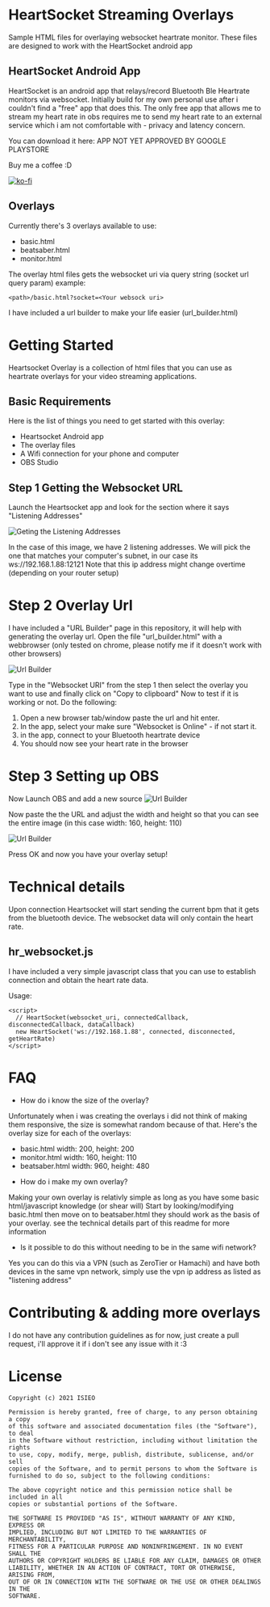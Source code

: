 # HeartSocket Streaming Overlays
Sample HTML files for overlaying websocket heartrate monitor. 
These files are designed to work with the HeartSocket android app


## HeartSocket Android App
HeartSocket is an android app that relays/record Bluetooth Ble Heartrate monitors via websocket.
Initially build for my own personal use after i couldn't find a "free" app that does this.
The only free app that allows me to stream my heart rate in obs requires me to send my heart rate to an external service which i am not comfortable with - privacy and latency concern.

You can download it here: APP NOT YET APPROVED BY GOOGLE PLAYSTORE

Buy me a coffee :D

[![ko-fi](https://ko-fi.com/img/githubbutton_sm.svg)](https://ko-fi.com/I2I01QMMF)


## Overlays
Currently there's 3 overlays available to use:
 * basic.html
 * beatsaber.html
 * monitor.html

The overlay html files gets the websocket uri via query string (socket url query param)
example:
```
<path>/basic.html?socket=<Your websock uri>
```

I have included a url builder to make your life easier (url_builder.html)


# Getting Started

Heartsocket Overlay is a collection of html files that you can use as heartrate overlays for your video streaming applications.

## Basic Requirements
Here is the list of things you need to get started with this overlay: 
 * Heartsocket Android app
 * The overlay files
 * A Wifi connection for your phone and computer
 * OBS Studio
 
## Step 1 Getting the Websocket URL
Launch the Heartsocket app and look for the section where it says "Listening Addresses"

![Geting the Listening Addresses](./screenshots/listening-address.png)

In the case of this image, we have 2 listening addresses. 
We will pick the one that matches your computer's subnet, in our case its ws://192.168.1.88:12121
Note that this ip address might change overtime (depending on your router setup)

# Step 2 Overlay Url
I have included a "URL Builder" page in this repository, it will help with generating the overlay url.
Open the file "url_builder.html" with a webbrowser (only tested on chrome, please notify me if it doesn't work with other browsers)

![Url Builder](./screenshots/url-builder.png)

Type in the "Websocket URI" from the step 1 then select the overlay you want to use and finally click on "Copy to clipboard"
Now to test if it is working or not. 
Do the following:
1) Open a new browser tab/window paste the url and hit enter.
2) In the app, select your make sure "Websocket is Online" - if not start it.
3) in the app, connect to your Bluetooth heartrate device
4) You should now see your heart rate in the browser


# Step 3 Setting up OBS
Now Launch OBS and add a new source
![Url Builder](./screenshots/obs-sources.png)

Now paste the the URL and adjust the width and height so that you can see the entire image (in this case width: 160, height: 110)

![Url Builder](./screenshots/obs-browser.png)

Press OK and now you have your overlay setup! 

# Technical details
Upon connection Heartsocket will start sending the current bpm that it gets from the bluetooth device.
The websocket data will only contain the heart rate.


## hr_websocket.js
I have included a very simple javascript class that you can use to establish connection and obtain the heart rate data.

Usage:
```
<script>
  // HeartSocket(websocket_uri, connectedCallback, disconnectedCallback, dataCallback)
  new HeartSocket('ws://192.168.1.88', connected, disconnected, getHeartRate)
</script>
```


# FAQ
* How do i know the size of the overlay?

Unfortunately when i was creating the overlays i did not think of making them responsive, the size is somewhat random because of that.
Here's the overlay size for each of the overlays:
  - basic.html width: 200, height: 200
  - monitor.html width: 160, height: 110
  - beatsaber.html width: 960, height: 480

* How do i make my own overlay?

Making your own overlay is relativly simple as long as you have some basic html/javascript knowledge (or shear will)
Start by looking/modifying basic.html then move on to beatsaber.html they should work as the basis of your overlay.
see the technical details part of this readme for more information

* Is it possible to do this without needing to be in the same wifi network?

Yes you can do this via a VPN (such as ZeroTier or Hamachi) and have both devices in the same vpn network, simply use the vpn ip address as listed as "listening address"


# Contributing & adding more overlays
I do not have any contribution guidelines as for now, just create a pull request, i'll approve it if i don't see any issue with it :3



# License

```
Copyright (c) 2021 ISIEO

Permission is hereby granted, free of charge, to any person obtaining a copy
of this software and associated documentation files (the "Software"), to deal
in the Software without restriction, including without limitation the rights
to use, copy, modify, merge, publish, distribute, sublicense, and/or sell
copies of the Software, and to permit persons to whom the Software is
furnished to do so, subject to the following conditions:

The above copyright notice and this permission notice shall be included in all
copies or substantial portions of the Software.

THE SOFTWARE IS PROVIDED "AS IS", WITHOUT WARRANTY OF ANY KIND, EXPRESS OR
IMPLIED, INCLUDING BUT NOT LIMITED TO THE WARRANTIES OF MERCHANTABILITY,
FITNESS FOR A PARTICULAR PURPOSE AND NONINFRINGEMENT. IN NO EVENT SHALL THE
AUTHORS OR COPYRIGHT HOLDERS BE LIABLE FOR ANY CLAIM, DAMAGES OR OTHER
LIABILITY, WHETHER IN AN ACTION OF CONTRACT, TORT OR OTHERWISE, ARISING FROM,
OUT OF OR IN CONNECTION WITH THE SOFTWARE OR THE USE OR OTHER DEALINGS IN THE
SOFTWARE.
```